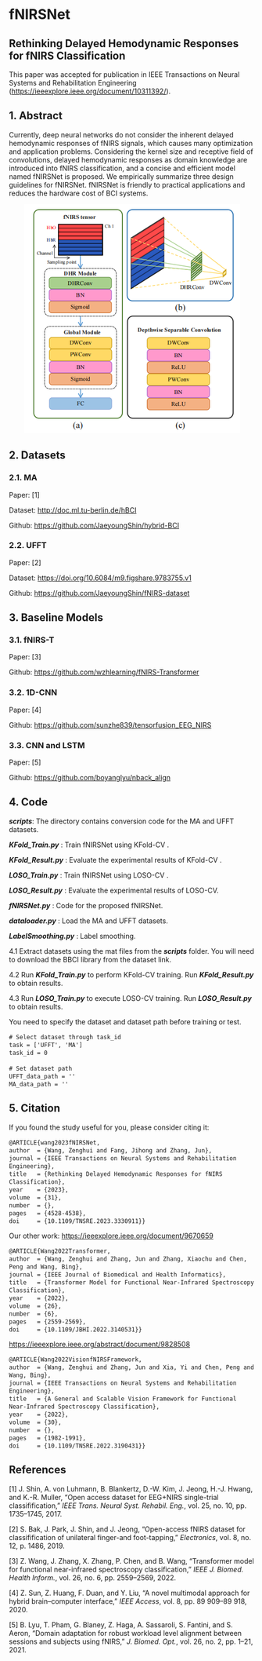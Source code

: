 # fNIRSNet
## Rethinking Delayed Hemodynamic Responses for fNIRS Classification
This paper was accepted for publication in IEEE Transactions on Neural Systems and Rehabilitation Engineering (https://ieeexplore.ieee.org/document/10311392/).



##  1.  Abstract

Currently, deep neural networks do not consider the inherent delayed hemodynamic responses of fNIRS signals, which causes many optimization and application problems. Considering the kernel size and receptive field of convolutions, delayed hemodynamic responses as domain knowledge are introduced into fNIRS classification, and a concise and efficient model named fNIRSNet is proposed. We empirically summarize three design guidelines for fNIRSNet. fNIRSNet is friendly to practical applications and reduces the hardware cost of BCI systems.

<div align='center'>
<img src = 'fig/fNIRSNet.png'>
</div>



## 2. Datasets

### 2.1.  MA
Paper: [1]

Dataset:  http://doc.ml.tu-berlin.de/hBCI 

Github:  https://github.com/JaeyoungShin/hybrid-BCI 

### 2.2.  UFFT
Paper: [2]

Dataset: https://doi.org/10.6084/m9.figshare.9783755.v1 

Github: https://github.com/JaeyoungShin/fNIRS-dataset 



## 3. Baseline Models
### 3.1.  fNIRS-T
Paper: [3]

Github:  https://github.com/wzhlearning/fNIRS-Transformer

### 3.2.  1D-CNN
Paper: [4]

Github:  https://github.com/sunzhe839/tensorfusion_EEG_NIRS

### 3.3.  CNN and LSTM
Paper: [5]

Github:  https://github.com/boyanglyu/nback_align



## 4. Code

 ***scripts***:  The  directory contains conversion code for the MA and UFFT datasets. 

***KFold_Train.py*** :  Train  fNIRSNet using KFold-CV .

***KFold_Result.py*** :  Evaluate the experimental results of KFold-CV .

***LOSO_Train.py*** :  Train  fNIRSNet using LOSO-CV .

***LOSO_Result.py*** :  Evaluate the experimental results of LOSO-CV.

***fNIRSNet.py*** :  Code for the proposed fNIRSNet.

***dataloader.py*** :  Load  the MA and UFFT datasets.

***LabelSmoothing.py*** : Label smoothing.

4.1 Extract datasets using the mat files from the ***scripts*** folder. You will need to download the BBCI library from the dataset link. 

4.2 Run ***KFold_Train.py*** to perform KFold-CV training. Run ***KFold_Result.py*** to obtain results.

4.3 Run ***LOSO_Train.py*** to execute LOSO-CV training. Run ***LOSO_Result.py*** to obtain results.

You need to specify the dataset and dataset path before training or test.

```
# Select dataset through task_id
task = ['UFFT', 'MA']
task_id = 0

# Set dataset path
UFFT_data_path = ''
MA_data_path = ''
```



## 5. Citation

If you found the study useful for you, please consider citing it:

```
@ARTICLE{wang2023fNIRSNet,
author  = {Wang, Zenghui and Fang, Jihong and Zhang, Jun},
journal = {IEEE Transactions on Neural Systems and Rehabilitation Engineering}, 
title   = {Rethinking Delayed Hemodynamic Responses for fNIRS Classification}, 
year    = {2023},
volume  = {31},
number  = {},
pages   = {4528-4538},
doi     = {10.1109/TNSRE.2023.3330911}}
```



Our other work:
https://ieeexplore.ieee.org/document/9670659
```
@ARTICLE{Wang2022Transformer,  
author  = {Wang, Zenghui and Zhang, Jun and Zhang, Xiaochu and Chen, Peng and Wang, Bing},  
journal = {IEEE Journal of Biomedical and Health Informatics},   
title   = {Transformer Model for Functional Near-Infrared Spectroscopy Classification},   
year    = {2022},  
volume  = {26},  
number  = {6},  
pages   = {2559-2569},  
doi     = {10.1109/JBHI.2022.3140531}}
```



https://ieeexplore.ieee.org/abstract/document/9828508
```
@ARTICLE{Wang2022VisionfNIRSFramework,
author  = {Wang, Zenghui and Zhang, Jun and Xia, Yi and Chen, Peng and Wang, Bing},
journal = {IEEE Transactions on Neural Systems and Rehabilitation Engineering}, 
title   = {A General and Scalable Vision Framework for Functional Near-Infrared Spectroscopy Classification}, 
year    = {2022},
volume  = {30},
number  = {},
pages   = {1982-1991},
doi     = {10.1109/TNSRE.2022.3190431}}
```



## References

[1] J. Shin, A. von Luhmann, B. Blankertz, D.-W. Kim, J. Jeong, H.-J. Hwang, and K.-R. Muller, “Open access dataset for EEG+NIRS single-trial classifification,” *IEEE Trans. Neural Syst. Rehabil. Eng.*, vol. 25, no. 10, pp. 1735–1745, 2017.

[2] S. Bak, J. Park, J. Shin, and J. Jeong, “Open-access fNIRS dataset for classifification of unilateral finger-and foot-tapping,” *Electronics*, vol. 8, no. 12, p. 1486, 2019.

[3] Z. Wang, J. Zhang, X. Zhang, P. Chen, and B. Wang, “Transformer model for functional near-infrared spectroscopy classification,” *IEEE J. Biomed. Health Inform.*, vol. 26, no. 6, pp. 2559–2569, 2022.

[4] Z. Sun, Z. Huang, F. Duan, and Y. Liu, “A novel multimodal approach for hybrid brain–computer interface,” *IEEE Access*, vol. 8, pp. 89 909–89 918, 2020.

[5] B. Lyu, T. Pham, G. Blaney, Z. Haga, A. Sassaroli, S. Fantini, and S. Aeron, “Domain adaptation for robust workload level alignment between sessions and subjects using fNIRS,” *J. Biomed. Opt.*, vol. 26, no. 2, pp. 1–21, 2021.
